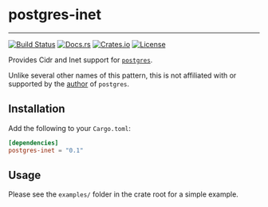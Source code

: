 # postgres-inet
---
[![Build Status](https://travis-ci.org/nuew/postgres-inet.svg?branch=master)](https://travis-ci.org/nuew/postgres-inet)
[![Docs.rs](https://docs.rs/postgres-init/badge.svg)](https://docs.rs/postgres-init/)
[![Crates.io](https://img.shields.io/crates/v/postgres-inet.svg)](https://crates.io/crates/postgres-inet)
[![License](https://img.shields.io/crates/l/postgres-inet.svg)]()

Provides Cidr and Inet support for
[`postgres`](https://crates.io/crates/postgres).

Unlike several other names of this pattern, this is not affiliated
with or supported by the [author](https://github.com/sfackler) of
`postgres`.

## Installation

Add the following to your `Cargo.toml`:

```toml
[dependencies]
postgres-inet = "0.1"
```

## Usage

Please see the `examples/` folder in the crate root for a simple example.
